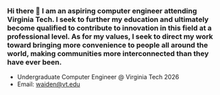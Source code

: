 ### Hi there 👋 I am an aspiring computer engineer attending Virginia Tech. I seek to further my education and ultimately become qualified to contribute to innovation in this field at a professional level. As for my values, I seek to direct my work toward bringing more convenience to people all around the world, making communities more interconnected than they have ever been.
- Undergraduate Computer Engineer @ Virginia Tech 2026
- Email: waiden@vt.edu

<!--
**AidenJWang/AidenJWang** is a ✨ _special_ ✨ repository because its `README.md` (this file) appears on your GitHub profile.

Here are some ideas to get you started:

- 🔭 I’m currently working on ...
- 🌱 I’m currently learning ...
- 👯 I’m looking to collaborate on ...
- 🤔 I’m looking for help with ...
- 💬 Ask me about ...
- 📫 How to reach me: ...
- 😄 Pronouns: ...
- ⚡ Fun fact: ...
-->

